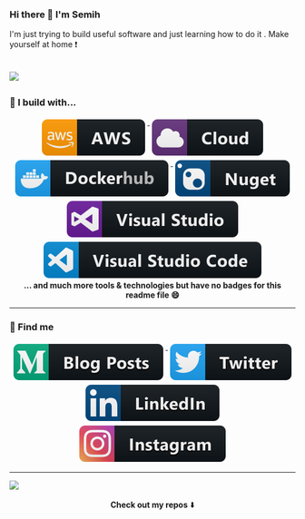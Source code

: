 
### Hi there 👋 I'm Semih

I'm just trying to build useful software and just learning how to do it . Make yourself at home ❗ 

![](https://media.giphy.com/media/l4JyOCNEfXvVYEqB2/giphy.gif)
---

### 🚧 I build with...
<p align="center">
   <a href="https://aws.amazon.com/">
    <img src="badges\aws.svg" alt="AWS" style="vertical-align:top; margin:4px">
  </a>
   <a href="https://aws.amazon.com/">
    <img src="badges\cloud.svg" alt="Cloud" style="vertical-align:top; margin:4px">
  </a>    
   <a href="https://hub.docker.com/">
    <img src="badges\dockerhub.svg" alt="Docker" style="vertical-align:top; margin:4px">
  </a>  
   <a href="https://www.nuget.org/">
    <img src="badges\nuget.svg" alt="Nuget" style="vertical-align:top; margin:4px">
  </a>
  <a href="https://visualstudio.microsoft.com/">
    <img src="badges\visualstudio.svg" alt="Visual Studio" style="vertical-align:top; margin:4px">
  </a>
  <a href="https://code.visualstudio.com/">
    <img src="badges\visualstudio_code.svg" alt="Visual Studio" style="vertical-align:top; margin:4px">
  </a><br/>
<b> ...  and much more tools & technologies but have no badges for this readme file 😄 </b>
</p>

---
### 📢 Find me
<p align="center">
   <a href="https://medium.com/@senvardarsemih">
    <img src="badges\medium.svg" alt="Medium" style="vertical-align:top; margin:4px">
  </a>
   <a href="https://twitter.com/semihsenvardar">
    <img src="badges\twitter.svg" alt="Twitter" style="vertical-align:top; margin:4px">
  </a>    
    <a href="https://linkedin.com/in/semihsenvardar">
    <img src="badges\linkedIn.svg" alt="Linkedin" style="vertical-align:top; margin:4px">
  </a>  
    <a href="https://www.instagram.com/senvardarsemih/">
    <img src="badges\instagram.svg" alt="Instagram" style="vertical-align:top; margin:4px">
  </a>
</p>

---
![](https://visitor-badge.glitch.me/badge?page_id=senvardarsemih.senvardarsemih)

<p align="center">
<b>Check out my repos</b> ⬇️  
</p>





<!--
**senvardarsemih/senvardarsemih** is a ✨ _special_ ✨ repository because its `README.md` (this file) appears on your GitHub profile.

Here are some ideas to get you started:

- 🔭 I’m currently working on ...
- 🌱 I’m currently learning ...
- 👯 I’m looking to collaborate on ...
- 🤔 I’m looking for help with ...
- 💬 Ask me about ...
- 📫 How to reach me: ...
- 😄 Pronouns: ...
- ⚡ Fun fact: ...
-->
